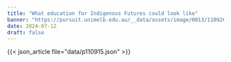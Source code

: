 ```yaml
---
title: "What education for Indigenous Futures could look like"
banner: "https://pursuit.unimelb.edu.au/__data/assets/image/0013/110920/2NAIDOC-Week-Poster-2024-Web-RGB-A3-copy.jpeg"
date: 2024-07-12
draft: false
---
```


{{< json_article file="data/p110915.json" >}}